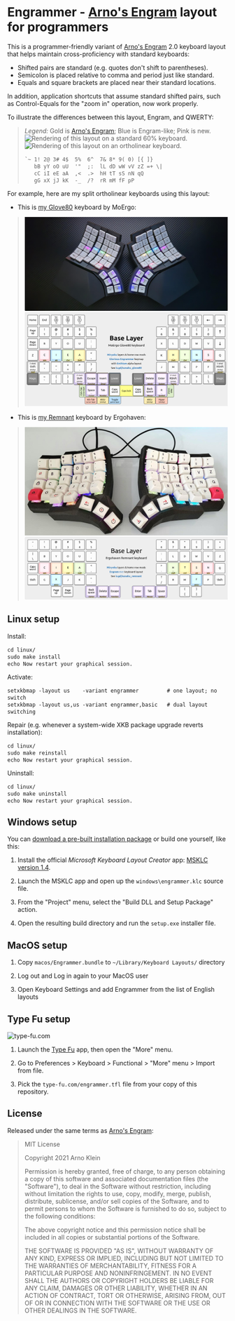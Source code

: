 [Arno's Engram]: https://engram.dev

# Engrammer - [Arno's Engram] layout for programmers

This is a programmer-friendly variant of [Arno's Engram] 2.0 keyboard
layout that helps maintain cross-proficiency with standard keyboards:

* Shifted pairs are standard (e.g. quotes don't shift to parentheses).
* Semicolon is placed relative to comma and period just like standard.
* Equals and square brackets are placed near their standard locations.

In addition, application shortcuts that assume standard shifted pairs,
such as Control-Equals for the "zoom in" operation, now work properly.

To illustrate the differences between this layout, Engram, and QWERTY:

>*Legend:* Gold is [Arno's Engram]; Blue is Engram-like; Pink is new.
>![Rendering of this layout on a standard 60% keyboard.](https://raw.githubusercontent.com/sunaku/engrammer/main/layout.png)
>![Rendering of this layout on an ortholinear keyboard.](https://raw.githubusercontent.com/sunaku/engrammer/main/ortho.png)
>
>     `~ 1! 2@ 3# 4$  5%  6^  7& 8* 9( 0) [{ ]}
>        bB yY oO uU  '"  ;:  lL dD wW vV zZ =+ \|
>        cC iI eE aA  ,<  .>  hH tT sS nN qQ
>        gG xX jJ kK  -_  /?  rR mM fF pP

For example, here are my split ortholinear keyboards using this layout:

* This is [my Glove80](https://sunaku.github.io/moergo-glove80-keyboard.html) keyboard by MoErgo:
>![Photo of MoErgo Glove80](https://raw.githubusercontent.com/sunaku/sunaku.github.io/master/moergo-glove80-keyboard-photograph.jpg)
>![Layout of MoErgo Glove80](https://raw.githubusercontent.com/sunaku/sunaku.github.io/master/moergo-glove80-keyboard-base-layer.png)

* This is [my Remnant](https://sunaku.github.io/ergohaven-remnant-keyboard.html) keyboard by Ergohaven:
>![Photo of Ergohaven Remnant](https://raw.githubusercontent.com/sunaku/sunaku.github.io/master/ergohaven-remnant-keyboard-photograph.jpg)
>![Layout of Ergohaven Remnant](https://raw.githubusercontent.com/sunaku/sunaku.github.io/master/ergohaven-remnant-keyboard-base-layer.png)

## Linux setup

Install:

    cd linux/
    sudo make install
    echo Now restart your graphical session.

Activate:

    setxkbmap -layout us    -variant engrammer         # one layout; no switch
    setxkbmap -layout us,us -variant engrammer,basic   # dual layout switching

Repair (e.g. whenever a system-wide XKB package upgrade reverts installation):

    cd linux/
    sudo make reinstall
    echo Now restart your graphical session.

Uninstall:

    cd linux/
    sudo make uninstall
    echo Now restart your graphical session.

## Windows setup

You can [download a pre-built installation package](
  https://github.com/sunaku/engrammer/releases/download/windows/engrammer.zip
) or build one yourself, like this:

1. Install the official _Microsoft Keyboard Layout Creator_ app: [MSKLC version 1.4](
  https://www.microsoft.com/en-us/download/details.aspx?id=102134
).

2. Launch the MSKLC app and open up the `windows\engrammer.klc` source file.

3. From the "Project" menu, select the "Build DLL and Setup Package" action.

4. Open the resulting build directory and run the `setup.exe` installer file.

## MacOS setup

1. Copy `macos/Engrammer.bundle` to `~/Library/Keyboard Layouts/` directory

2. Log out and Log in again to your MacOS user

3. Open Keyboard Settings and add Engrammer from the list of English layouts

## Type Fu setup

![type-fu.com](https://github.com/sunaku/engrammer/assets/9863/f90439c8-3d96-4902-b471-45511fba8c33)

1. Launch the [Type Fu](https://type-fu.com/) app, then open the "More" menu.

2. Go to Preferences > Keyboard > Functional > "More" menu > Import from file.

3. Pick the `type-fu.com/engrammer.tfl` file from your copy of this repository.

## License

Released under the same terms as [Arno's Engram]:

> MIT License
>
> Copyright 2021 Arno Klein
>
> Permission is hereby granted, free of charge, to any person obtaining a copy
> of this software and associated documentation files (the "Software"), to deal
> in the Software without restriction, including without limitation the rights
> to use, copy, modify, merge, publish, distribute, sublicense, and/or sell
> copies of the Software, and to permit persons to whom the Software is
> furnished to do so, subject to the following conditions:
>
> The above copyright notice and this permission notice shall be included in
> all copies or substantial portions of the Software.
>
> THE SOFTWARE IS PROVIDED "AS IS", WITHOUT WARRANTY OF ANY KIND, EXPRESS OR
> IMPLIED, INCLUDING BUT NOT LIMITED TO THE WARRANTIES OF MERCHANTABILITY,
> FITNESS FOR A PARTICULAR PURPOSE AND NONINFRINGEMENT. IN NO EVENT SHALL THE
> AUTHORS OR COPYRIGHT HOLDERS BE LIABLE FOR ANY CLAIM, DAMAGES OR OTHER
> LIABILITY, WHETHER IN AN ACTION OF CONTRACT, TORT OR OTHERWISE, ARISING FROM,
> OUT OF OR IN CONNECTION WITH THE SOFTWARE OR THE USE OR OTHER DEALINGS IN THE
> SOFTWARE.
